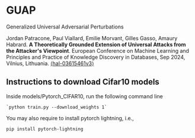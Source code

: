 # GUAP
Generalized Universal Adversarial Perturbations


Jordan Patracone, Paul Viallard, Emilie Morvant, Gilles Gasso, Amaury Habrard. **A Theoretically Grounded Extension of Universal Attacks from the Attacker's Viewpoint**. European Conference on Machine Learning and Principles and Practice of Knowledge Discovery in Databases, Sep 2024, Vilnius, Lithuania. [⟨hal-03615461v3⟩](https://hal.science/hal-03615461v3)


## Instructions to download Cifar10 models

Inside models/Pytorch_CIFAR10, run the following command line

	`python train.py --download_weights 1`
	
You may also require to install pytorch lightning, i.e.,

	pip install pytorch-lightning
	

